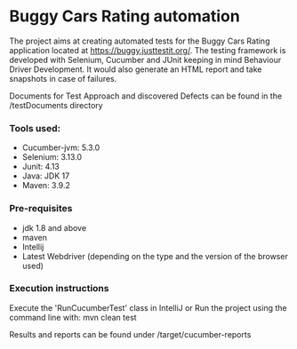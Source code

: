 # Buggy Cars Rating automation

The project aims at creating automated tests for the Buggy Cars Rating application located at https://buggy.justtestit.org/.
The testing framework is developed with Selenium, Cucumber and JUnit keeping in mind Behaviour Driver Development. It would also generate an HTML report and take snapshots in case of failures.

Documents for Test Approach and discovered Defects can be found in the /testDocuments directory 

### Tools used:
* Cucumber-jvm: 5.3.0
* Selenium: 3.13.0
* Junit: 4.13
* Java: JDK 17
* Maven: 3.9.2

### Pre-requisites
* jdk 1.8 and above
* maven
* Intellij 
* Latest Webdriver (depending on the type and the version of the browser used)

### Execution instructions

Execute the 'RunCucumberTest' class in IntelliJ
or Run the project using the command line with: mvn clean test

Results and reports can be found under /target/cucumber-reports

